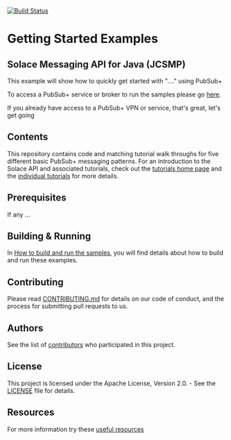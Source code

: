 [![Build Status](https://travis-ci.org/SolaceSamples/solace-samples-java.svg?branch=master)](https://travis-ci.org/SolaceSamples/solace-samples-java)

# Getting Started Examples
## Solace Messaging API for Java (JCSMP)

This example will show how to quickly get started with "...." using PubSub+

To access a PubSub+ service or broker to run the samples please go [here](./docs-embeded/general/access-pubsub.md). 

If you already have access to a PubSub+ VPN or service, that's great, let's get going

## Contents

This repository contains code and matching tutorial walk throughs for five different basic PubSub+ messaging patterns. 
For an introduction to the Solace API and associated tutorials, check out the [tutorials home page](https://solacesamples.github.io/solace-samples-java/) and the [individual tutorials](./docs-embeded/general/access-tutorials.md) for more details.

## Prerequisites

If any ...

## Building & Running

In [How to build and run the samples](./docs-embeded/java/build-run-gradle.md), you will find details about how to build
and run these examples.

## Contributing

Please read [CONTRIBUTING.md](./docs-embeded/general/CONTRIBUTING.md) for details on our code of conduct, and the process for submitting pull requests to us.

## Authors

See the list of [contributors](https://github.com/SolaceSamples/solace-samples-java/contributors) who participated in this project.

## License

This project is licensed under the Apache License, Version 2.0. - See the [LICENSE](LICENSE) file for details.

## Resources

For more information try these [useful resources](./docs-embeded/general/access-more-resources.md)


